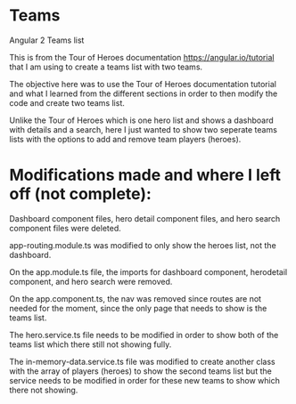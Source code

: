 # Teams
Angular 2 Teams list 

This is from the Tour of Heroes documentation https://angular.io/tutorial that I am using to create a teams list with two teams.

The objective here was to use the Tour of Heroes documentation tutorial and what I learned from the different sections in order to then modify the code and create two teams list. 

Unlike the Tour of Heroes which is one hero list and shows a dashboard with details and a search, here I just wanted to show two seperate teams lists with the options to add and remove team players (heroes). 

# Modifications made and where I left off (not complete): 

Dashboard component files, hero detail component files, and hero search component files were deleted.

app-routing.module.ts was modified to only show the heroes list, not the dashboard.

On the app.module.ts file, the imports for dashboard component, herodetail component, and hero search were removed. 

On the app.component.ts, the nav was removed since routes are not needed for the moment, since the only page that needs to show is the teams list. 

The hero.service.ts file needs to be modified in order to show both of the teams list which there still not showing fully. 

The in-memory-data.service.ts file was modified to create another class with the array of players (heroes) to show the second teams list but the service needs to be modified in order for these new teams to show which there not showing. 
